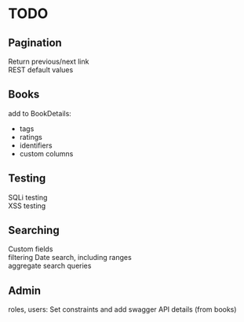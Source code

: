 # TODO

## Pagination
Return previous/next link  
REST default values  

## Books
add to BookDetails:
- tags
- ratings
- identifiers
- custom columns

## Testing
SQLi testing  
XSS testing  

## Searching
Custom fields   
filtering
Date search, including ranges  
aggregate search queries

## Admin
roles, users: Set constraints and add swagger API details (from books)  



